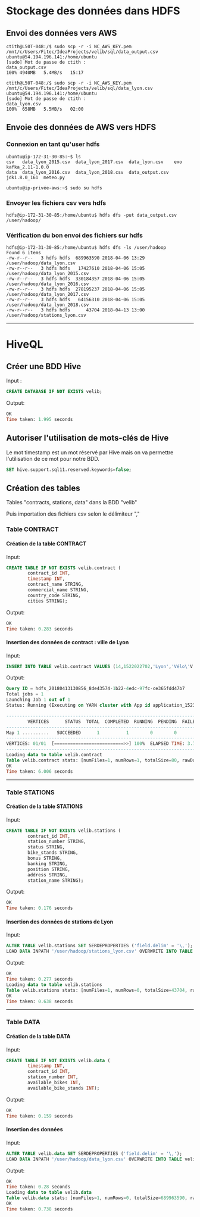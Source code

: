 # Stockage des données dans HDFS

## Envoi des données vers AWS
```shell
ctith@L50T-048:/$ sudo scp -r -i NC_AWS_KEY.pem /mnt/c/Users/Fitec/IdeaProjects/velib/sql/data_output.csv ubuntu@54.194.196.141:/home/ubuntu
[sudo] Mot de passe de ctith :
data_output.csv                                                                                             100% 4940MB   5.4MB/s   15:17

ctith@L50T-048:/$ sudo scp -r -i NC_AWS_KEY.pem /mnt/c/Users/Fitec/IdeaProjects/velib/sql/data_lyon.csv ubuntu@54.194.196.141:/home/ubuntu
[sudo] Mot de passe de ctith :
data_lyon.csv                                                                                               100%  658MB   5.5MB/s   02:00
```

## Envoie des données de AWS vers HDFS

### Connexion en tant qu'user hdfs
```shell
ubuntu@ip-172-31-30-85:~$ ls
csv   data_lyon_2015.csv  data_lyon_2017.csv  data_lyon.csv    exo           kafka_2.11-1.0.0
data  data_lyon_2016.csv  data_lyon_2018.csv  data_output.csv  jdk1.8.0_161  meteo.py

ubuntu@ip-privée-aws:~$ sudo su hdfs
```

### Envoyer les fichiers csv vers hdfs
```shell
hdfs@ip-172-31-30-85:/home/ubuntu$ hdfs dfs -put data_output.csv /user/hadoop/
```

### Vérification du bon envoi des fichiers sur hdfs
```shell
hdfs@ip-172-31-30-85:/home/ubuntu$ hdfs dfs -ls /user/hadoop
Found 6 items
-rw-r--r--   3 hdfs hdfs  689963590 2018-04-06 13:29 /user/hadoop/data_lyon.csv
-rw-r--r--   3 hdfs hdfs   17427610 2018-04-06 15:05 /user/hadoop/data_lyon_2015.csv
-rw-r--r--   3 hdfs hdfs  330184357 2018-04-06 15:05 /user/hadoop/data_lyon_2016.csv
-rw-r--r--   3 hdfs hdfs  278195237 2018-04-06 15:05 /user/hadoop/data_lyon_2017.csv
-rw-r--r--   3 hdfs hdfs   64156310 2018-04-06 15:05 /user/hadoop/data_lyon_2018.csv
-rw-r--r--   3 hdfs hdfs      43704 2018-04-13 13:00 /user/hadoop/stations_lyon.csv
```

-----------------------------
# HiveQL

## Créer une BDD Hive
Input :
```SQL
CREATE DATABASE IF NOT EXISTS velib;
```
Output:
```SQL
OK
Time taken: 1.995 seconds
```

## Autoriser l'utilisation de mots-clés de Hive
Le mot timestamp est un mot réservé par Hive mais on va permettre l'utilisation de ce mot pour notre BDD.
```SQL
SET hive.support.sql11.reserved.keywords=false;
```
## Création des tables 

Tables "contracts, stations, data" dans la BDD "velib" 

Puis importation des fichiers csv selon le délimiteur ","

### Table CONTRACT

#### Création de la table CONTRACT
Input:
```SQL
CREATE TABLE IF NOT EXISTS velib.contract ( 
        contract_id INT,
        timestamp INT,
        contract_name STRING,
        commercial_name STRING,
        country_code STRING,
        cities STRING);
```
Output:
```SQL
OK
Time taken: 0.283 seconds
```

#### Insertion des données de contract : ville de Lyon
Input:
```SQL
INSERT INTO TABLE velib.contract VALUES (14,1522022702,'Lyon','Vélo\'V','FR','Caluire-et-Cuire/Lyon/Vaulx-En-Velin/Villeurbanne');
```

Output:
```SQL
Query ID = hdfs_20180413130856_8de43574-1b22-4edc-97fc-ce365fdd47b7
Total jobs = 1
Launching Job 1 out of 1
Status: Running (Executing on YARN cluster with App id application_1523606241403_0002)

--------------------------------------------------------------------------------
        VERTICES      STATUS  TOTAL  COMPLETED  RUNNING  PENDING  FAILED  KILLED
--------------------------------------------------------------------------------
Map 1 ..........   SUCCEEDED      1          1        0        0       0       0
--------------------------------------------------------------------------------
VERTICES: 01/01  [==========================>>] 100%  ELAPSED TIME: 3.78 s
--------------------------------------------------------------------------------
Loading data to table velib.contract
Table velib.contract stats: [numFiles=1, numRows=1, totalSize=80, rawDataSize=79]
OK
Time taken: 6.006 seconds
```
---------------
### Table STATIONS

#### Création de la table STATIONS
Input:
```SQL
CREATE TABLE IF NOT EXISTS velib.stations ( 
        contract_id INT,
        station_number STRING,
        status STRING,
        bike_stands STRING,
        bonus STRING,
        banking STRING,
        position STRING,
        address STRING,
        station_name STRING);
```

Output:
```SQL
OK
Time taken: 0.176 seconds
```

#### Insertion des données de stations de Lyon
Input:
```SQL
ALTER TABLE velib.stations SET SERDEPROPERTIES ('field.delim' = '\,');
LOAD DATA INPATH '/user/hadoop/stations_lyon.csv' OVERWRITE INTO TABLE velib.stations ;
```

Output:
```SQL
OK
Time taken: 0.277 seconds
Loading data to table velib.stations
Table velib.stations stats: [numFiles=1, numRows=0, totalSize=43704, rawDataSize=0]
OK
Time taken: 0.638 seconds
```

----------------
### Table DATA

#### Création de la table DATA
Input:
```SQL
CREATE TABLE IF NOT EXISTS velib.data ( 
        timestamp INT,
        contract_id INT,
        station_number INT,
        available_bikes INT,
        available_bike_stands INT);
```
Output:
```SQL
OK
Time taken: 0.159 seconds
```

#### Insertion des données 
Input:
```SQL
ALTER TABLE velib.data SET SERDEPROPERTIES ('field.delim' = '\,');
LOAD DATA INPATH '/user/hadoop/data_lyon.csv' OVERWRITE INTO TABLE velib.data ;
```

Output:
```SQL
OK
Time taken: 0.28 seconds
Loading data to table velib.data
Table velib.data stats: [numFiles=1, numRows=0, totalSize=689963590, rawDataSize=0]
OK
Time taken: 0.738 seconds
```


